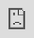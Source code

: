 ```yaml
---
layout: post
title: "골든차일드가 드라마 MV에서 좀비를 사랑하다."
author: "undefined"
thumbnail: "https://www.allkpop.com/upload/2021/01/content/250615/thumb/1611573319_danisurst.jpg"
tags: 
---
```




<div class="video_wrapper" style="padding-top: 56.25%;">
    <iframe id="player" class="main_video" src="https://www.youtube.com/embed/lDWM2QnPPAY" width="100%" height="100%" frameborder="0" allowfullscreen="" style="display: block !important; position: absolute; top: 0px; left: 0px; width: 100%; height: 100%;"></iframe>
</div>


골든차일드가 그동안 그룹에서 보았던 그 어떤 것과도 달리 컴백 콘셉트로 돌아왔다!

1월 25일, 울림 엔터테인먼트 보이 그룹은 타이틀곡 "Burn It"이 수록된 다섯 번째 미니 앨범 `YES.`를 공개했다.

이 싱글은 레게톤 스타일의 리듬에 기타와 휘파람 멜로디 라인을 접목시켜 그룹의 한층 성숙된 모습을 불러일으킨다. 가사는 사랑하는 사람을 보호하고 힘든 순간에도 고통에서 벗어나게 하고 싶은 욕구를 표현한다. 이 같은 메시지는 뮤직비디오에 좀비 영화로 그려지는데, 이 영화에서 그룹이 탈출을 시도하는 모습이 포착되고 멤버 보민이 이미 감염돼 서서히 변화하기 시작하는 그의 연애 관심사에 작별을 고하기 위해 고군분투한다.

위의 뮤직비디오를 보세요!